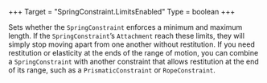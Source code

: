 +++
Target = "SpringConstraint.LimitsEnabled"
Type = boolean
+++

Sets whether the `SpringConstraint` enforces a minimum and maximum length. If the `SpringConstraint`’s `Attachment` reach these limits, they will simply stop moving apart from one another without restitution. If you need restitution or elasticity at the ends of the range of motion, you can combine a `SpringConstraint` with another constraint that allows restitution at the end of its range, such as a `PrismaticConstraint` or `RopeConstraint`.